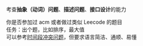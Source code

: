 考查**抽象（动词）问题**、**描述问题**、**接口设计**的能力

你是否参加过 acm 或者做过类似 Leecode 的题目  
任务：出个题，比如排序，最大值  
可以参考[时间段冲突问题]()，但要求语言简洁、通顺、易懂
